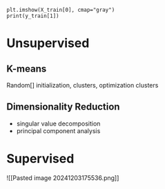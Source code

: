 ```
plt.imshow(X_train[0], cmap="gray")
print(y_train[1])
```

# Unsupervised
## K-means
Random[] initialization, clusters, optimization clusters
## Dimensionality Reduction
- singular value decomposition
- principal component analysis

# Supervised
![[Pasted image 20241203175536.png]]